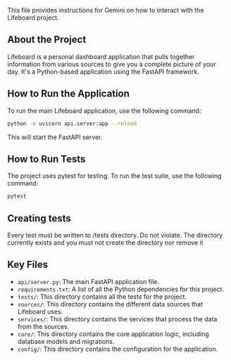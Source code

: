 This file provides instructions for Gemini on how to interact with the Lifeboard project.

## About the Project

Lifeboard is a personal dashboard application that pulls together information from various sources to give you a complete picture of your day. It's a Python-based application using the FastAPI framework.

## How to Run the Application

To run the main Lifeboard application, use the following command:

```bash
python -m uvicorn api.server:app --reload
```

This will start the FastAPI server.

## How to Run Tests

The project uses pytest for testing. To run the test suite, use the following command:

```bash
pytest
```

## Creating tests
Every test must be written to /tests directory.  Do not violate.  The directory currently exists and you must not create the directory nor remove it

## Key Files

- `api/server.py`: The main FastAPI application file.
- `requirements.txt`: A list of all the Python dependencies for this project.
- `tests/`: This directory contains all the tests for the project.
- `sources/`: This directory contains the different data sources that Lifeboard uses.
- `services/`: This directory contains the services that process the data from the sources.
- `core/`: This directory contains the core application logic, including database models and migrations.
- `config/`: This directory contains the configuration for the application.